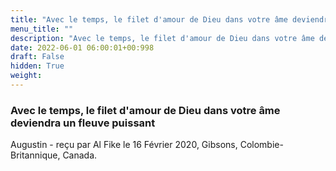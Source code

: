 ```yaml
---
title: "Avec le temps, le filet d'amour de Dieu dans votre âme deviendra un fleuve puissant"
menu_title: ""
description: "Avec le temps, le filet d'amour de Dieu dans votre âme deviendra un fleuve puissant"
date: 2022-06-01 06:00:01+00:998
draft: False
hidden: True
weight:
---
```

### Avec le temps, le filet d'amour de Dieu dans votre âme deviendra un fleuve puissant

Augustin - reçu par Al Fike le 16 Février 2020, Gibsons, Colombie-Britannique, Canada.



